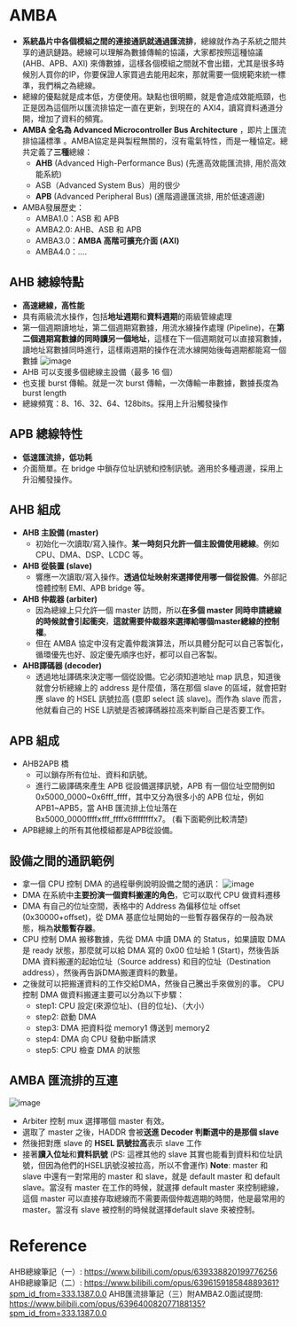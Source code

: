 # AMBA
* **系統晶片中各個模組之間的連接通訊就通過匯流排**，總線就作為子系統之間共享的通訊鏈路。總線可以理解為數據傳輸的協議，大家都按照這種協議 (AHB、APB、AXI) 來傳數據，這樣各個模組之間就不會出錯，尤其是很多時候別人買你的IP，你要保證人家買過去能用起來，那就需要一個規範來統一標準，我們稱之為總線。
* 總線的優點就是成本低，方便使用。缺點也很明顯，就是會造成效能瓶頸，也正是因為這個所以匯流排協定一直在更新，到現在的 AXI4，讀寫資料通道分開，增加了資料的頻寬。
* **AMBA 全名為 Advanced Microcontroller Bus Architecture** ，即片上匯流排協議標準 。AMBA協定是與製程無關的，沒有電氣特性，而是一種協定。總共定義了**三種**總線：
  * **AHB** (Advanced High-Performance Bus) (先進高效能匯流排, 用於高效能系統)
  * ASB（Advanced System Bus）用的很少
  * **APB** (Advanced Peripheral Bus) (進階週邊匯流排, 用於低速週邊)
* AMBA發展歷史：
  * AMBA1.0：ASB 和 APB
  * AMBA2.0: AHB、ASB 和 APB
  * AMBA3.0：**AMBA 高階可擴充介面 (AXI)**
  * AMBA4.0：....
## AHB 總線特點
* **高速總線，高性能**
* 具有兩級流水操作，包括**地址週期**和**資料週期**的兩級管線處理
* 第一個週期讀地址，第二個週期寫數據，用流水線操作處理 (Pipeline)，在**第二個週期寫數據的同時讀另一個地址**，這樣在下一個週期就可以直接寫數據，讀地址寫數據同時進行，這樣兩週期的操作在流水線開始後每週期都能寫一個數據
![image](https://github.com/user-attachments/assets/866bd692-0b1e-45ba-9b0f-164a0f9d3b90)
* AHB 可以支援多個總線主設備（最多 16 個）
* 也支援 burst 傳輸。就是一次 burst 傳輸，一次傳輸一串數據，數據長度為 burst length
* 總線頻寬：8、16、32、64、128bits。採用上升沿觸發操作
## APB 總線特性
* **低速匯流排，低功耗**
* 介面簡單。在 bridge 中鎖存位址訊號和控制訊號。適用於多種週邊，採用上升沿觸發操作。
## AHB 組成
* **AHB 主設備 (master)**
  * 初始化一次讀取/寫入操作。**某一時刻只允許一個主設備使用總線**。例如 CPU、DMA、DSP、LCDC 等。
* **AHB 從裝置 (slave)**
  * 響應一次讀取/寫入操作。**透過位址映射來選擇使用哪一個從設備**。外部記憶體控制 EMI、APB bridge 等。
* **AHB 仲裁器 (arbiter)**
  * 因為總線上只允許一個 master 訪問，所以**在多個 master 同時申請總線的時候就會引起衝突**，**這就需要仲裁器來選擇給哪個master總線的控制權**。
  * 但在 AMBA 協定中沒有定義仲裁演算法，所以具體分配可以自己客製化，循環優先也好、設定優先順序也好，都可以自己客製。
* **AHB譯碼器 (decoder)**
  * 透過地址譯碼來決定哪一個從設備。它必須知道地址 map 訊息，知道後就會分析總線上的 address 是什麼值，落在那個 slave 的區域，就會把對應 slave 的 HSEL 訊號拉高 (意即 select 該 slave)。而作為 slave 而言，他就看自己的 HSE L訊號是否被譯碼器拉高來判斷自己是否要工作。
## APB 組成
* AHB2APB 橋
  * 可以鎖存所有位址、資料和訊號。
  * 進行二級譯碼來產生 APB 從設備選擇訊號，APB 有一個位址空間例如 0x5000_0000~0x6fff_ffff，其中又分為很多小的 APB 位址，例如 APB1~APB5，當 AHB 匯流排上位址落在Bx5000_0000ffffxfff_ffffx6ffffffffx7。 (看下面範例比較清楚)
* APB總線上的所有其他模組都是APB從設備。
## 設備之間的通訊範例
* 拿一個 CPU 控制 DMA 的過程舉例說明設備之間的通訊：
![image](https://github.com/user-attachments/assets/806d01b8-84ae-4598-ba22-0b6a8947f39e)
* DMA 在系統中**主要扮演一個資料搬運的角色**，它可以取代 CPU 做資料遷移
* DMA 有自己的位址空間，表格中的 Address 為偏移位址 offset (0x30000+offset)，從 DMA 基底位址開始的一些暫存器保存的一般為狀態，稱為**狀態暫存器**。
* CPU 控制 DMA 搬移數據，先從 DMA 中讀 DMA 的 Status，如果讀取 DMA 是 ready 狀態，那麼就可以給 DMA 寫的 0x00 位址給 1 (Start)，然後告訴 DMA 資料搬運的起始位址（Source address) 和目的位址（Destination address），然後再告訴DMA搬運資料的數量。
* 之後就可以把搬運資料的工作交給DMA，然後自己騰出手來做別的事。 CPU 控制 DMA 做資料搬運主要可以分為以下步驟：
  * step1: CPU 設定(來源位址)、(目的位址)、（大小）
  * step2: 啟動 DMA
  * step3: DMA 把資料從 memory1 傳送到 memory2
  * step4: DMA 向 CPU 發動中斷請求
  * step5: CPU 檢查 DMA 的狀態
## AMBA 匯流排的互連
![image](https://github.com/user-attachments/assets/04660363-cb87-40a2-b76b-e51f3c7d22bc)
* Arbiter 控制 mux 選擇哪個 master 有效。
* 選取了 master 之後，HADDR 會被**送進 Decoder 判斷選中的是那個 slave**
* 然後把對應 slave 的 **HSEL 訊號拉高**表示 slave 工作
* 接著**讀入位址**和**資料訊號** (PS: 這裡其他的 slave 其實也能看到資料和位址訊號，但因為他們的HSEL訊號沒被拉高，所以不會運作)
**Note**: master 和 slave 中還有一對常用的 master 和 slave，就是 default master 和 default slave。當沒有 master 在工作的時候，就選擇 default master 來控制總線，這個 master 可以直接存取總線而不需要兩個仲裁週期的時間，他是最常用的 master。當沒有 slave 被控制的時候就選擇default slave 來被控制。
# Reference
AHB總線筆記（一）: https://www.bilibili.com/opus/639338820199776256  
AHB總線筆記（二）: https://www.bilibili.com/opus/639615918584889361?spm_id_from=333.1387.0.0
AHB匯流排筆記（三）附AMBA2.0面試提問: https://www.bilibili.com/opus/639640082077188135?spm_id_from=333.1387.0.0
